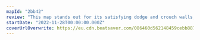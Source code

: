 ```yaml
---
mapId: "2bb42"
review: "This map stands out for its satisfying dodge and crouch walls, tech moves that flow nicely,  excellent emphasis on fun sounds, and great lightshow that adds to the experience!"
startDate: "2022-11-28T00:00:00.000Z"
coverUrlOverwrite: https://eu.cdn.beatsaver.com/086460d562148459cebb887ca37d64e816ae444a.jpg
---
```

